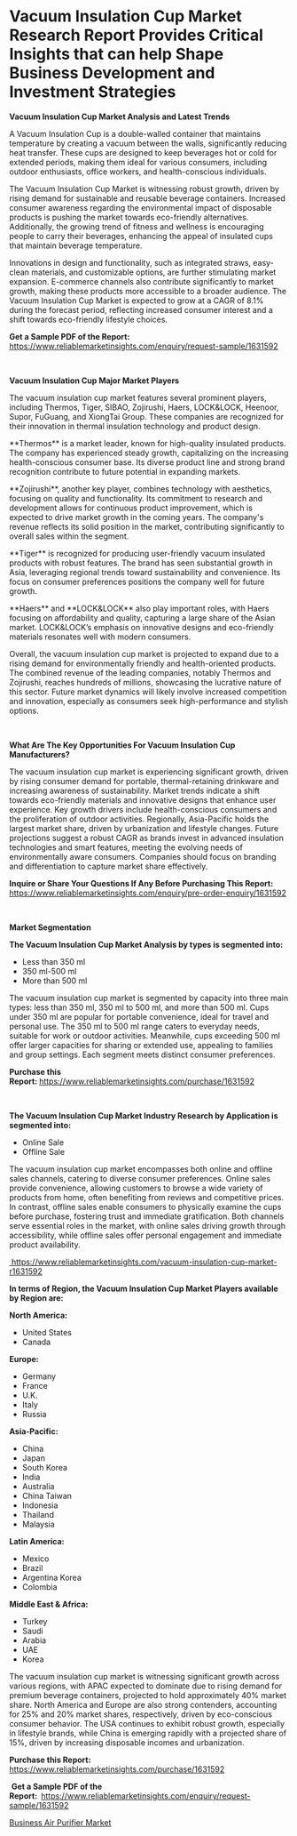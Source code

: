 <p><h1>Vacuum Insulation Cup Market Research Report Provides Critical Insights that can help Shape Business Development and Investment Strategies</h1></p><p><strong>Vacuum Insulation Cup Market Analysis and Latest Trends</strong></p>
<p><p>A Vacuum Insulation Cup is a double-walled container that maintains temperature by creating a vacuum between the walls, significantly reducing heat transfer. These cups are designed to keep beverages hot or cold for extended periods, making them ideal for various consumers, including outdoor enthusiasts, office workers, and health-conscious individuals.</p><p>The Vacuum Insulation Cup Market is witnessing robust growth, driven by rising demand for sustainable and reusable beverage containers. Increased consumer awareness regarding the environmental impact of disposable products is pushing the market towards eco-friendly alternatives. Additionally, the growing trend of fitness and wellness is encouraging people to carry their beverages, enhancing the appeal of insulated cups that maintain beverage temperature.</p><p>Innovations in design and functionality, such as integrated straws, easy-clean materials, and customizable options, are further stimulating market expansion. E-commerce channels also contribute significantly to market growth, making these products more accessible to a broader audience. The Vacuum Insulation Cup Market is expected to grow at a CAGR of 8.1% during the forecast period, reflecting increased consumer interest and a shift towards eco-friendly lifestyle choices.</p></p>
<p><strong>Get a Sample PDF of the Report:&nbsp;</strong> <a href="https://www.reliablemarketinsights.com/enquiry/request-sample/1631592?utm_campaign=1938&utm_medium=2&utm_source=Github&utm_content=ia&utm_term=05042025&utm_id=vacuum-insulation-cup">https://www.reliablemarketinsights.com/enquiry/request-sample/1631592</a></p>
<p>&nbsp;</p>
<p><strong>Vacuum Insulation Cup Major Market Players</strong></p>
<p><p>The vacuum insulation cup market features several prominent players, including Thermos, Tiger, SIBAO, Zojirushi, Haers, LOCK&LOCK, Heenoor, Supor, FuGuang, and XiongTai Group. These companies are recognized for their innovation in thermal insulation technology and product design.</p><p>**Thermos** is a market leader, known for high-quality insulated products. The company has experienced steady growth, capitalizing on the increasing health-conscious consumer base. Its diverse product line and strong brand recognition contribute to future potential in expanding markets.</p><p>**Zojirushi**, another key player, combines technology with aesthetics, focusing on quality and functionality. Its commitment to research and development allows for continuous product improvement, which is expected to drive market growth in the coming years. The company's revenue reflects its solid position in the market, contributing significantly to overall sales within the segment.</p><p>**Tiger** is recognized for producing user-friendly vacuum insulated products with robust features. The brand has seen substantial growth in Asia, leveraging regional trends toward sustainability and convenience. Its focus on consumer preferences positions the company well for future growth.</p><p>**Haers** and **LOCK&LOCK** also play important roles, with Haers focusing on affordability and quality, capturing a large share of the Asian market. LOCK&LOCK’s emphasis on innovative designs and eco-friendly materials resonates well with modern consumers.</p><p>Overall, the vacuum insulation cup market is projected to expand due to a rising demand for environmentally friendly and health-oriented products. The combined revenue of the leading companies, notably Thermos and Zojirushi, reaches hundreds of millions, showcasing the lucrative nature of this sector. Future market dynamics will likely involve increased competition and innovation, especially as consumers seek high-performance and stylish options.</p></p>
<p>&nbsp;</p>
<p><strong>What Are The Key Opportunities For Vacuum Insulation Cup Manufacturers?</strong></p>
<p><p>The vacuum insulation cup market is experiencing significant growth, driven by rising consumer demand for portable, thermal-retaining drinkware and increasing awareness of sustainability. Market trends indicate a shift towards eco-friendly materials and innovative designs that enhance user experience. Key growth drivers include health-conscious consumers and the proliferation of outdoor activities. Regionally, Asia-Pacific holds the largest market share, driven by urbanization and lifestyle changes. Future projections suggest a robust CAGR as brands invest in advanced insulation technologies and smart features, meeting the evolving needs of environmentally aware consumers. Companies should focus on branding and differentiation to capture market share effectively.</p></p>
<p><strong>Inquire or Share Your Questions If Any Before Purchasing This Report:</strong> <a href="https://www.reliablemarketinsights.com/enquiry/pre-order-enquiry/1631592?utm_campaign=1938&utm_medium=2&utm_source=Github&utm_content=ia&utm_term=05042025&utm_id=vacuum-insulation-cup">https://www.reliablemarketinsights.com/enquiry/pre-order-enquiry/1631592</a></p>
<p>&nbsp;</p>
<p><strong>Market Segmentation</strong></p>
<p><strong>The Vacuum Insulation Cup Market Analysis by types is segmented into:</strong></p>
<p><ul><li>Less than 350 ml</li><li>350 ml-500 ml</li><li>More than 500 ml</li></ul></p>
<p><p>The vacuum insulation cup market is segmented by capacity into three main types: less than 350 ml, 350 ml to 500 ml, and more than 500 ml. Cups under 350 ml are popular for portable convenience, ideal for travel and personal use. The 350 ml to 500 ml range caters to everyday needs, suitable for work or outdoor activities. Meanwhile, cups exceeding 500 ml offer larger capacities for sharing or extended use, appealing to families and group settings. Each segment meets distinct consumer preferences.</p></p>
<p><strong>Purchase this Report:&nbsp;</strong><a href="https://www.reliablemarketinsights.com/purchase/1631592?utm_campaign=1938&utm_medium=2&utm_source=Github&utm_content=ia&utm_term=05042025&utm_id=vacuum-insulation-cup">https://www.reliablemarketinsights.com/purchase/1631592</a></p>
<p>&nbsp;</p>
<p><strong>The Vacuum Insulation Cup Market Industry Research by Application is segmented into:</strong></p>
<p><ul><li>Online Sale</li><li>Offline Sale</li></ul></p>
<p><p>The vacuum insulation cup market encompasses both online and offline sales channels, catering to diverse consumer preferences. Online sales provide convenience, allowing customers to browse a wide variety of products from home, often benefiting from reviews and competitive prices. In contrast, offline sales enable consumers to physically examine the cups before purchase, fostering trust and immediate gratification. Both channels serve essential roles in the market, with online sales driving growth through accessibility, while offline sales offer personal engagement and immediate product availability.</p></p>
<p><a href="https://www.reliablemarketinsights.com/vacuum-insulation-cup-market-r1631592?utm_campaign=1938&utm_medium=2&utm_source=Github&utm_content=ia&utm_term=05042025&utm_id=vacuum-insulation-cup">&nbsp;https://www.reliablemarketinsights.com/vacuum-insulation-cup-market-r1631592</a></p>
<p><strong>In terms of Region, the Vacuum Insulation Cup Market Players available by Region are:</strong></p>
<p>
    <p> <strong> North America: </strong>
        <ul>
            <li>United States</li>
            <li>Canada</li>
        </ul>
        </p> 
    <p> <strong> Europe: </strong>
        <ul>
            <li>Germany</li>
            <li>France</li>
            <li>U.K.</li>
            <li>Italy</li>
            <li>Russia</li>
        </ul>
        </p> 
    <p> <strong> Asia-Pacific: </strong>
        <ul>
            <li>China</li>
            <li>Japan</li>
            <li>South Korea</li>
            <li>India</li>
            <li>Australia</li>
            <li>China Taiwan</li>
            <li>Indonesia</li>
            <li>Thailand</li>
            <li>Malaysia</li>
        </ul>
        </p> 
    <p> <strong> Latin America: </strong>
        <ul>
            <li>Mexico</li>
            <li>Brazil</li>
            <li>Argentina Korea</li>
            <li>Colombia</li>
        </ul>
        </p> 
    <p> <strong> Middle East & Africa: </strong>
        <ul>
            <li>Turkey</li>
            <li>Saudi</li>
            <li>Arabia</li>
            <li>UAE</li>
            <li>Korea</li>
        </ul>
    </p>
    </p>
<p><p>The vacuum insulation cup market is witnessing significant growth across various regions, with APAC expected to dominate due to rising demand for premium beverage containers, projected to hold approximately 40% market share. North America and Europe are also strong contenders, accounting for 25% and 20% market shares, respectively, driven by eco-conscious consumer behavior. The USA continues to exhibit robust growth, especially in lifestyle brands, while China is emerging rapidly with a projected share of 15%, driven by increasing disposable incomes and urbanization.</p></p>
<p><strong>Purchase this Report: </strong><a href="https://www.reliablemarketinsights.com/purchase/1631592?utm_campaign=1938&utm_medium=2&utm_source=Github&utm_content=ia&utm_term=05042025&utm_id=vacuum-insulation-cup">https://www.reliablemarketinsights.com/purchase/1631592</a></p>
<p>&nbsp;<strong>Get a Sample PDF of the Report:&nbsp;&nbsp;</strong><a href="https://www.reliablemarketinsights.com/enquiry/request-sample/1631592?utm_campaign=1938&utm_medium=2&utm_source=Github&utm_content=ia&utm_term=05042025&utm_id=vacuum-insulation-cup">https://www.reliablemarketinsights.com/enquiry/request-sample/1631592</a></p>
<p><strong></strong></p>
<p><p><a href="https://github.com/angelajermaine/Market-Research-Report-List-6/blob/main/business-air-purifier-market.md?utm_campaign=1938&utm_medium=2&utm_source=Github&utm_content=ia&utm_term=05042025&utm_id=vacuum-insulation-cup">Business Air Purifier Market</a></p></p>